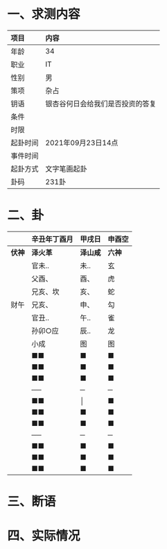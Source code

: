 # 一、求测内容
|项目|内容|
|:-|:-|
|年龄|34|
|职业|IT|
|性别|男|
|策项|杂占|
|钥语|银杏谷何日会给我们是否投资的答复|
|条件||
|时限||
|起卦时间|2021年09月23日14点|
|事件时间||
|起卦方式|文字笔画起卦|
|卦码|231卦|

# 二、卦
||辛丑年丁酉月|甲戌日|申酉空|
|:-|:-|:-|:-|
|**伏神**|**泽火革**|**泽山咸**|**六神**|
||官未..|未..|玄|
||父酉、|酉、|虎|
||兄亥、坎|亥、|蛇|
|财午|兄亥、|申、|勾|
||官丑..|午..|雀|
||孙卯○应|辰..|龙|
||小成|图|图|
||■■|■|■|
||■■|■|■|
||■■|■|■|
||──|─|─|
||■■|│|■|
||■■|■|■|
||■■|■|■|
||──|─|─|
||■■|■|■|
||■■|■|■|
||■■|■|■|


# 三、断语

# 四、实际情况